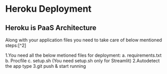 # Heroku Deployment
## Heroku is PaaS Architecture
Along with your application files you need to take care of below mentioned steps:[^2]

1.You need all the below metioned files for deployment:
  a. requirements.txt
  b. Procfile
  c. setup.sh (You need setup.sh only for Streamlit)
2.Autodetect the app type
3.git push & start running </p>

